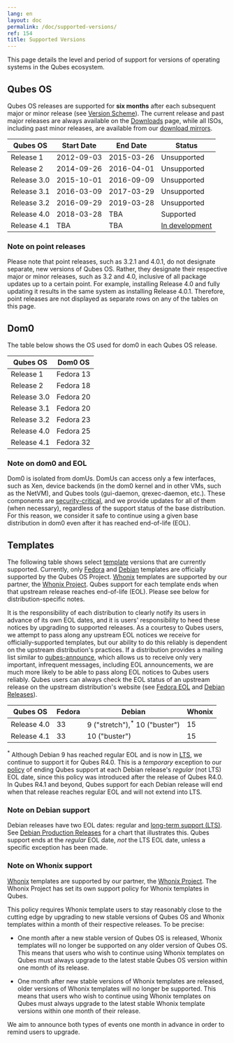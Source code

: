 ```yaml
---
lang: en
layout: doc
permalink: /doc/supported-versions/
ref: 154
title: Supported Versions
---
```


This page details the level and period of support for versions of operating
systems in the Qubes ecosystem.

## Qubes OS

Qubes OS releases are supported for **six months** after each subsequent major
or minor release (see [Version Scheme](/doc/version-scheme/)). The current
release and past major releases are always available on the
[Downloads](/downloads/) page, while all ISOs, including past minor releases,
are available from our [download mirrors](/downloads/#mirrors).

| Qubes OS    | Start Date | End Date   | Status                |
| ----------- | ---------- | ---------- | --------------------- |
| Release 1   | 2012-09-03 | 2015-03-26 | Unsupported           |
| Release 2   | 2014-09-26 | 2016-04-01 | Unsupported           |
| Release 3.0 | 2015-10-01 | 2016-09-09 | Unsupported           |
| Release 3.1 | 2016-03-09 | 2017-03-29 | Unsupported           |
| Release 3.2 | 2016-09-29 | 2019-03-28 | Unsupported           |
| Release 4.0 | 2018-03-28 | TBA        | Supported             |
| Release 4.1 | TBA        | TBA        | [In development](https://github.com/QubesOS/qubes-issues/issues?utf8=%E2%9C%93&q=is%3Aissue+milestone%3A%22Release+4.1%22+) |

### Note on point releases

Please note that point releases, such as 3.2.1 and 4.0.1, do not designate
separate, new versions of Qubes OS. Rather, they designate their respective
major or minor releases, such as 3.2 and 4.0, inclusive of all package updates
up to a certain point. For example, installing Release 4.0 and fully updating
it results in the same system as installing Release 4.0.1. Therefore, point
releases are not displayed as separate rows on any of the tables on this page.

## Dom0

The table below shows the OS used for dom0 in each Qubes OS release.

| Qubes OS    | Dom0 OS   |
| ----------- | --------- |
| Release 1   | Fedora 13 |
| Release 2   | Fedora 18 |
| Release 3.0 | Fedora 20 |
| Release 3.1 | Fedora 20 |
| Release 3.2 | Fedora 23 |
| Release 4.0 | Fedora 25 |
| Release 4.1 | Fedora 32 |

### Note on dom0 and EOL

Dom0 is isolated from domUs. DomUs can access only a few interfaces, such as
Xen, device backends (in the dom0 kernel and in other VMs, such as the NetVM),
and Qubes tools (gui-daemon, qrexec-daemon, etc.). These components are
[security-critical](/doc/security-critical-code/), and we provide updates for
all of them (when necessary), regardless of the support status of the base
distribution. For this reason, we consider it safe to continue using a given
base distribution in dom0 even after it has reached end-of-life (EOL).

## Templates

The following table shows select [template](/doc/templates/) versions that are
currently supported. Currently, only [Fedora](/doc/templates/fedora/) and
[Debian](/doc/templates/debian/) templates are officially supported by the
Qubes OS Project. [Whonix](https://www.whonix.org/wiki/Qubes) templates are
supported by our partner, the [Whonix Project](https://www.whonix.org/). Qubes
support for each template ends when that upstream release reaches end-of-life
(EOL). Please see below for distribution-specific notes.

It is the responsibility of each distribution to clearly notify its users in
advance of its own EOL dates, and it is users' responsibility to heed these
notices by upgrading to supported releases. As a courtesy to Qubes users, we
attempt to pass along any upstream EOL notices we receive for
officially-supported templates, but our ability to do this reliably is
dependent on the upstream distribution's practices. If a distribution provides
a mailing list similar to [qubes-announce](/support/#qubes-announce), which
allows us to receive only very important, infrequent messages, including EOL
announcements, we are much more likely to be able to pass along EOL notices to
Qubes users reliably. Qubes users can always check the EOL status of an
upstream release on the upstream distribution's website (see [Fedora
EOL](https://fedoraproject.org/wiki/End_of_life) and [Debian
Releases](https://wiki.debian.org/DebianReleases)).

| Qubes OS    | Fedora | Debian                                   | Whonix |
| ----------- | ------ | ---------------------------------------- | ------ |
| Release 4.0 | 33     | 9 ("stretch"),<sup>*</sup> 10 ("buster") | 15     |
| Release 4.1 | 33     | 10 ("buster")                            | 15     |

<sup>\*</sup> Although Debian 9 has reached regular EOL and is now in
[LTS](https://wiki.debian.org/LTS), we continue to support it for Qubes R4.0.
This is a *temporary* exception to our [policy](#note-on-debian-support) of
ending Qubes support at each Debian release's *regular* (not LTS) EOL date,
since this policy was introduced after the release of Qubes R4.0. In Qubes R4.1
and beyond, Qubes support for each Debian release will end when that release
reaches regular EOL and will not extend into LTS.

### Note on Debian support

Debian releases have two EOL dates: regular and [long-term support
(LTS)](https://wiki.debian.org/LTS). See [Debian Production
Releases](https://wiki.debian.org/DebianReleases#Production_Releases) for a
chart that illustrates this. Qubes support ends at the *regular* EOL date,
*not* the LTS EOL date, unless a specific exception has been made.

### Note on Whonix support

[Whonix](https://www.whonix.org/wiki/Qubes) templates are supported by our
partner, the [Whonix Project](https://www.whonix.org/). The Whonix Project has
set its own support policy for Whonix templates in Qubes.

This policy requires Whonix template users to stay reasonably close to the
cutting edge by upgrading to new stable versions of Qubes OS and Whonix
templates within a month of their respective releases. To be precise:

* One month after a new stable version of Qubes OS is released, Whonix
  templates will no longer be supported on any older version of Qubes OS. This
  means that users who wish to continue using Whonix templates on Qubes must
  always upgrade to the latest stable Qubes OS version within one month of its
  release.

* One month after new stable versions of Whonix templates are released, older
  versions of Whonix templates will no longer be supported. This means that
  users who wish to continue using Whonix templates on Qubes must always
  upgrade to the latest stable Whonix template versions within one month of
  their release.

We aim to announce both types of events one month in advance in order to remind
users to upgrade.
